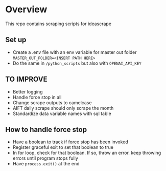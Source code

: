 # Overview

This repo contains scraping scripts for ideascrape

## Set up

- Create a .env file with an env variable for master out folder `MASTER_OUT_FOLDER=<INSERT PATH HERE>`
- Do the same in `/python_scripts` but also with `OPENAI_API_KEY`

## TO IMPROVE

- Better logging
- Handle force stop in all
- Change scrape outputs to camelcase
- AIFT daily scrape should only scrape the month
- Standardize data variable names with sql table

## How to handle force stop

- Have a boolean to track if force stop has been invoked
- Register graceful exit to set that boolean to true
- In for loop, check for that boolean. If so, throw an error. keep throwing errors until program stops fully
- Have `process.exit()` at the end
